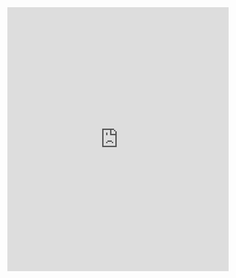 <!DOCTYPE html>
<html lang="en">
<head>
    <meta charset="UTF-8">
    <meta name="viewport" content="width=device-width, initial-scale=1.0">
    <title>Notion Blog</title>
</head>
<body>
    <iframe src="https://rushabhvyas.notion.site/ebd/8cac183fa57f4c869ccafd8d210fba92" width="100%" height="600" frameborder="0" allowfullscreen></iframe>
</body>
</html>
